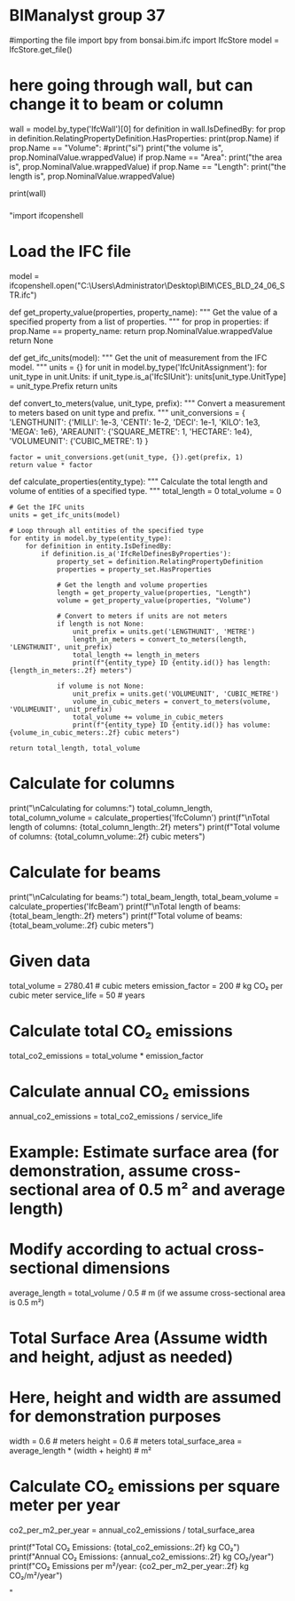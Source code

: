 # BIManalyst group 37
#importing the file
import bpy
from bonsai.bim.ifc import IfcStore
model = IfcStore.get_file()
# here going through wall, but can change it to beam or column 
wall = model.by_type('IfcWall')[0]
for definition in wall.IsDefinedBy:
    for prop in definition.RelatingPropertyDefinition.HasProperties:
        print(prop.Name)
        if prop.Name == "Volume":
            #print("si")
            print("the volume is", prop.NominalValue.wrappedValue)
        if prop.Name == "Area":
            print("the area is", prop.NominalValue.wrappedValue)
        if prop.Name == "Length":
            print("the length is", prop.NominalValue.wrappedValue)
        
print(wall)





#####


"import ifcopenshell

# Load the IFC file
model = ifcopenshell.open("C:\\Users\\Administrator\\Desktop\\BIM\\CES_BLD_24_06_STR.ifc")

def get_property_value(properties, property_name):
    """
    Get the value of a specified property from a list of properties.
    """
    for prop in properties:
        if prop.Name == property_name:
            return prop.NominalValue.wrappedValue
    return None

def get_ifc_units(model):
    """
    Get the unit of measurement from the IFC model.
    """
    units = {}
    for unit in model.by_type('IfcUnitAssignment'):
        for unit_type in unit.Units:
            if unit_type.is_a('IfcSIUnit'):
                units[unit_type.UnitType] = unit_type.Prefix
    return units

def convert_to_meters(value, unit_type, prefix):
    """
    Convert a measurement to meters based on unit type and prefix.
    """
    unit_conversions = {
        'LENGTHUNIT': {'MILLI': 1e-3, 'CENTI': 1e-2, 'DECI': 1e-1, 'KILO': 1e3, 'MEGA': 1e6},
        'AREAUNIT': {'SQUARE_METRE': 1, 'HECTARE': 1e4},
        'VOLUMEUNIT': {'CUBIC_METRE': 1}
    }
    
    factor = unit_conversions.get(unit_type, {}).get(prefix, 1)
    return value * factor

def calculate_properties(entity_type):
    """
    Calculate the total length and volume of entities of a specified type.
    """
    total_length = 0
    total_volume = 0

    # Get the IFC units
    units = get_ifc_units(model)
    
    # Loop through all entities of the specified type
    for entity in model.by_type(entity_type):
        for definition in entity.IsDefinedBy:
            if definition.is_a('IfcRelDefinesByProperties'):
                property_set = definition.RelatingPropertyDefinition
                properties = property_set.HasProperties

                # Get the length and volume properties
                length = get_property_value(properties, "Length")
                volume = get_property_value(properties, "Volume")

                # Convert to meters if units are not meters
                if length is not None:
                    unit_prefix = units.get('LENGTHUNIT', 'METRE')
                    length_in_meters = convert_to_meters(length, 'LENGTHUNIT', unit_prefix)
                    total_length += length_in_meters
                    print(f"{entity_type} ID {entity.id()} has length: {length_in_meters:.2f} meters")
                
                if volume is not None:
                    unit_prefix = units.get('VOLUMEUNIT', 'CUBIC_METRE')
                    volume_in_cubic_meters = convert_to_meters(volume, 'VOLUMEUNIT', unit_prefix)
                    total_volume += volume_in_cubic_meters
                    print(f"{entity_type} ID {entity.id()} has volume: {volume_in_cubic_meters:.2f} cubic meters")
    
    return total_length, total_volume

# Calculate for columns
print("\nCalculating for columns:")
total_column_length, total_column_volume = calculate_properties('IfcColumn')
print(f"\nTotal length of columns: {total_column_length:.2f} meters")
print(f"Total volume of columns: {total_column_volume:.2f} cubic meters")

# Calculate for beams
print("\nCalculating for beams:")
total_beam_length, total_beam_volume = calculate_properties('IfcBeam')
print(f"\nTotal length of beams: {total_beam_length:.2f} meters")
print(f"Total volume of beams: {total_beam_volume:.2f} cubic meters")






######
# Given data
total_volume = 2780.41  # cubic meters
emission_factor = 200  # kg CO₂ per cubic meter
service_life = 50  # years

# Calculate total CO₂ emissions
total_co2_emissions = total_volume * emission_factor

# Calculate annual CO₂ emissions
annual_co2_emissions = total_co2_emissions / service_life

# Example: Estimate surface area (for demonstration, assume cross-sectional area of 0.5 m² and average length)
# Modify according to actual cross-sectional dimensions
average_length = total_volume / 0.5  # m (if we assume cross-sectional area is 0.5 m²)

# Total Surface Area (Assume width and height, adjust as needed)
# Here, height and width are assumed for demonstration purposes
width = 0.6  # meters
height = 0.6  # meters
total_surface_area = average_length * (width + height)  # m²

# Calculate CO₂ emissions per square meter per year
co2_per_m2_per_year = annual_co2_emissions / total_surface_area

print(f"Total CO₂ Emissions: {total_co2_emissions:.2f} kg CO₂")
print(f"Annual CO₂ Emissions: {annual_co2_emissions:.2f} kg CO₂/year")
print(f"CO₂ Emissions per m²/year: {co2_per_m2_per_year:.2f} kg CO₂/m²/year")


"
